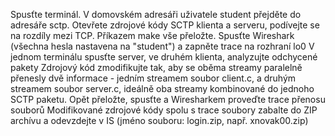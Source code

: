 Spusťte terminál. V domovském adresáři uživatele student přejděte do adresáře sctp.
Otevřete zdrojové kódy SCTP klienta a serveru, podívejte se na rozdíly mezi TCP.
Příkazem make vše přeložte.
Spusťte Wireshark (všechna hesla nastavena na "student") a zapněte trace na rozhraní lo0
V jednom terminálu spusťte server, ve druhém klienta, analyzujte odchycené pakety
Zdrojový kód zmodifikujte tak, aby se oběma streamy paralelně přenesly dvě informace - jedním streamem soubor client.c, a druhým streamem soubor server.c, ideálně oba streamy kombinované do jednoho SCTP paketu.
Opět přeložte, spusťte a Wiresharkem proveďte trace přenosu souborů
Modifikované zdrojové kódy spolu s trace soubory zabalte do ZIP archívu a odevzdejte v IS (jméno souboru: login.zip, např. xnovak00.zip)

